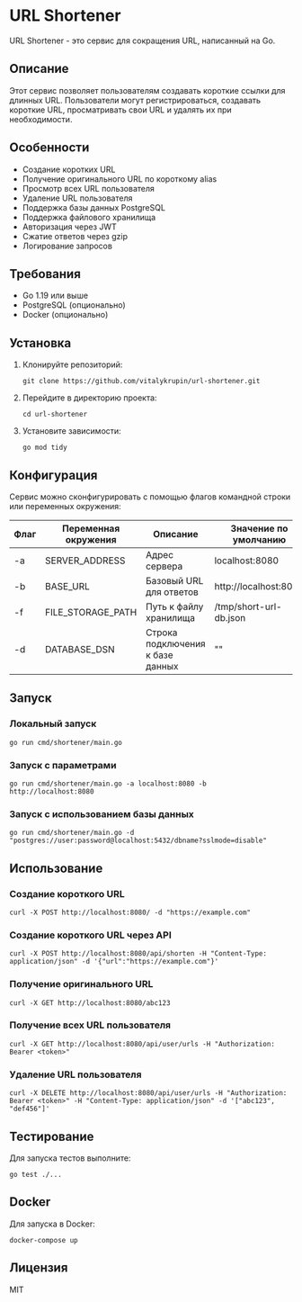 # URL Shortener

URL Shortener - это сервис для сокращения URL, написанный на Go.

## Описание

Этот сервис позволяет пользователям создавать короткие ссылки для длинных URL. 
Пользователи могут регистрироваться, создавать короткие URL, просматривать свои URL 
и удалять их при необходимости.

## Особенности

- Создание коротких URL
- Получение оригинального URL по короткому alias
- Просмотр всех URL пользователя
- Удаление URL пользователя
- Поддержка базы данных PostgreSQL
- Поддержка файлового хранилища
- Авторизация через JWT
- Сжатие ответов через gzip
- Логирование запросов

## Требования

- Go 1.19 или выше
- PostgreSQL (опционально)
- Docker (опционально)

## Установка

1. Клонируйте репозиторий:
   ```
   git clone https://github.com/vitalykrupin/url-shortener.git
   ```

2. Перейдите в директорию проекта:
   ```
   cd url-shortener
   ```

3. Установите зависимости:
   ```
   go mod tidy
   ```

## Конфигурация

Сервис можно сконфигурировать с помощью флагов командной строки или переменных окружения:

| Флаг | Переменная окружения | Описание | Значение по умолчанию |
|------|---------------------|----------|----------------------|
| -a | SERVER_ADDRESS | Адрес сервера | localhost:8080 |
| -b | BASE_URL | Базовый URL для ответов | http://localhost:8080 |
| -f | FILE_STORAGE_PATH | Путь к файлу хранилища | /tmp/short-url-db.json |
| -d | DATABASE_DSN | Строка подключения к базе данных | "" |

## Запуск

### Локальный запуск

```
go run cmd/shortener/main.go
```

### Запуск с параметрами

```
go run cmd/shortener/main.go -a localhost:8080 -b http://localhost:8080
```

### Запуск с использованием базы данных

```
go run cmd/shortener/main.go -d "postgres://user:password@localhost:5432/dbname?sslmode=disable"
```

## Использование

### Создание короткого URL

```
curl -X POST http://localhost:8080/ -d "https://example.com"
```

### Создание короткого URL через API

```
curl -X POST http://localhost:8080/api/shorten -H "Content-Type: application/json" -d '{"url":"https://example.com"}'
```

### Получение оригинального URL

```
curl -X GET http://localhost:8080/abc123
```

### Получение всех URL пользователя

```
curl -X GET http://localhost:8080/api/user/urls -H "Authorization: Bearer <token>"
```

### Удаление URL пользователя

```
curl -X DELETE http://localhost:8080/api/user/urls -H "Authorization: Bearer <token>" -H "Content-Type: application/json" -d '["abc123", "def456"]'
```

## Тестирование

Для запуска тестов выполните:

```
go test ./...
```

## Docker

Для запуска в Docker:

```
docker-compose up
```

## Лицензия

MIT
